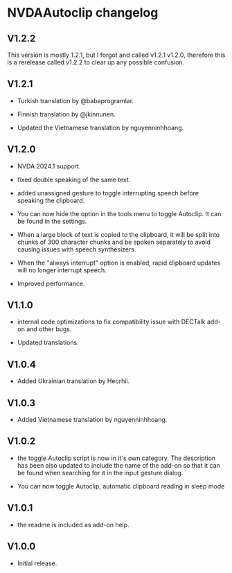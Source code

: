 # NVDAAutoclip changelog

## V1.2.2

This version is mostly 1.2.1, but I forgot and called v1.2.1 v1.2.0, therefore this is a rerelease called v1.2.2 to clear up any possible confusion.

## V1.2.1

- Turkish translation by @babaprogramlar.

- Finnish translation by @jkinnunen.

- Updated the Vietnamese translation by nguyenninhhoang.

## V1.2.0

- NVDA 2024.1 support.

- fixed double speaking of the same text.

- added unassigned gesture to toggle interrupting speech before speaking the clipboard.

- You can now hide the option in the tools menu to toggle Autoclip. It can be found in the settings.

- When a large block of text is copied to the clipboard, it will be split into chunks of 300 character chunks and be spoken separately to avoid causing issues with speech synthesizers.

- When the "always interrupt" option is enabled, rapid clipboard updates will no longer  interrupt speech.

- Improved performance.

## V1.1.0

- internal code optimizations to fix compatibility issue with DECTalk add-on and other bugs.

- Updated translations.

## V1.0.4

- Added Ukrainian translation by Heorhii.

## V1.0.3

- Added Vietnamese translation by nguyenninhhoang.

## V1.0.2

- the toggle Autoclip script is now in it's own category. The description has been also updated to include the name of the add-on so that it can be found when searching for it in the input gesture dialog.

- You can now toggle Autoclip, automatic clipboard reading in sleep mode

## V1.0.1

- the readme is included as add-on help.

## V1.0.0

- Initial release.
